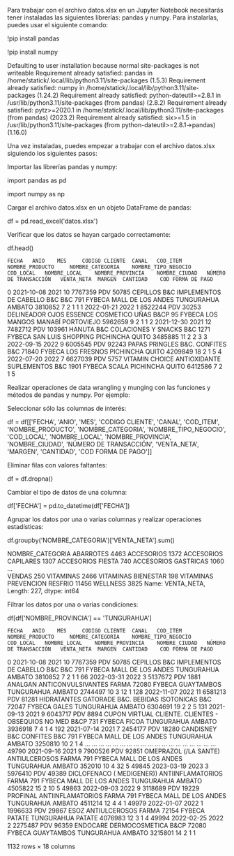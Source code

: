 Para trabajar con el archivo datos.xlsx en un Jupyter Notebook necesitarás tener instaladas las siguientes librerías: pandas y numpy. Para instalarlas, puedes usar el siguiente comando:

!pip install pandas 

!pip install numpy

Defaulting to user installation because normal site-packages is not writeable
Requirement already satisfied: pandas in /home/statick/.local/lib/python3.11/site-packages (1.5.3)
Requirement already satisfied: numpy in /home/statick/.local/lib/python3.11/site-packages (1.24.2)
Requirement already satisfied: python-dateutil>=2.8.1 in /usr/lib/python3.11/site-packages (from pandas) (2.8.2)
Requirement already satisfied: pytz>=2020.1 in /home/statick/.local/lib/python3.11/site-packages (from pandas) (2023.2)
Requirement already satisfied: six>=1.5 in /usr/lib/python3.11/site-packages (from python-dateutil>=2.8.1->pandas) (1.16.0)

Una vez instaladas, puedes empezar a trabajar con el archivo datos.xlsx siguiendo los siguientes pasos:

Importar las librerías pandas y numpy:

import pandas as pd

import numpy as np

Cargar el archivo datos.xlsx en un objeto DataFrame de pandas:

df = pd.read_excel('datos.xlsx')

Verificar que los datos se hayan cargado correctamente:

df.head()

	FECHA 	ANIO 	MES 	CODIGO CLIENTE 	CANAL 	COD_ITEM 	NOMBRE_PRODUCTO 	NOMBRE_CATEGORIA 	NOMBRE_TIPO_NEGOCIO 	COD_LOCAL 	NOMBRE_LOCAL 	NOMBRE_PROVINCIA 	NOMBRE_CIUDAD 	NÚMERO DE TRANSACCIÓN 	VENTA_NETA 	MARGEN 	CANTIDAD 	COD FORMA DE PAGO
0 	2021-10-08 	2021 	10 	7767359 	PDV 	50785 	CEPILLOS B&C 	IMPLEMENTOS DE CABELLO B&C 	B&C 	791 	FYBECA MALL DE LOS ANDES 	TUNGURAHUA 	AMBATO 	3810852 	7 	2 	1 	1
1 	2022-01-21 	2022 	1 	8522244 	PDV 	30253 	DELINEADOR OJOS ESSENCE 	COSMETICO UÑAS 	B&CP 	95 	FYBECA LOS MANGOS 	MANABÍ 	PORTOVIEJO 	5962659 	9 	2 	1 	1
2 	2021-12-30 	2021 	12 	7482712 	PDV 	103961 	HANUTA B&C 	COLACIONES Y SNACKS 	B&C 	1271 	FYBECA SAN LUIS SHOPPING 	PICHINCHA 	QUITO 	3485885 	11 	2 	2 	3
3 	2022-09-15 	2022 	9 	6005545 	PDV 	92243 	PAPAS PRINGLES B&C. 	CONFITES 	B&C 	71840 	FYBECA LOS FRESNOS 	PICHINCHA 	QUITO 	4209849 	18 	2 	1 	5
4 	2022-07-20 	2022 	7 	6627039 	PDV 	5757 	VITAMIN CHOICE ANTIOXIDANTE 	SUPLEMENTOS 	B&C 	1901 	FYBECA SCALA 	PICHINCHA 	QUITO 	6412586 	7 	2 	1 	5

Realizar operaciones de data wrangling y munging con las funciones y métodos de pandas y numpy. Por ejemplo:

Seleccionar sólo las columnas de interés:

df = df[['FECHA', 'ANIO', 'MES', 'CODIGO CLIENTE', 'CANAL', 'COD_ITEM', 'NOMBRE_PRODUCTO', 'NOMBRE_CATEGORIA', 'NOMBRE_TIPO_NEGOCIO', 'COD_LOCAL', 'NOMBRE_LOCAL', 'NOMBRE_PROVINCIA', 'NOMBRE_CIUDAD', 'NÚMERO DE TRANSACCIÓN', 'VENTA_NETA', 'MARGEN', 'CANTIDAD', 'COD FORMA DE PAGO']]

Eliminar filas con valores faltantes:

df = df.dropna()

Cambiar el tipo de datos de una columna:

df['FECHA'] = pd.to_datetime(df['FECHA'])

Agrupar los datos por una o varias columnas y realizar operaciones estadísticas:

df.groupby('NOMBRE_CATEGORIA')['VENTA_NETA'].sum()

NOMBRE_CATEGORIA
ABARROTES                        4463
ACCESORIOS                       1372
ACCESORIOS CAPILARES             1307
ACCESORIOS FIESTA                 740
ACCESORIOS GASTRICAS             1060
                                ...  
VENDAS                            250
VITAMINAS                        2466
VITAMINAS BIENESTAR               198
VITAMINAS PREVENCION RESFRIO    11456
WELLNESS                         3825
Name: VENTA_NETA, Length: 227, dtype: int64

Filtrar los datos por una o varias condiciones:

df[df['NOMBRE_PROVINCIA'] == 'TUNGURAHUA']

	FECHA 	ANIO 	MES 	CODIGO CLIENTE 	CANAL 	COD_ITEM 	NOMBRE_PRODUCTO 	NOMBRE_CATEGORIA 	NOMBRE_TIPO_NEGOCIO 	COD_LOCAL 	NOMBRE_LOCAL 	NOMBRE_PROVINCIA 	NOMBRE_CIUDAD 	NÚMERO DE TRANSACCIÓN 	VENTA_NETA 	MARGEN 	CANTIDAD 	COD FORMA DE PAGO
0 	2021-10-08 	2021 	10 	7767359 	PDV 	50785 	CEPILLOS B&C 	IMPLEMENTOS DE CABELLO B&C 	B&C 	791 	FYBECA MALL DE LOS ANDES 	TUNGURAHUA 	AMBATO 	3810852 	7 	2 	1 	1
66 	2022-03-31 	2022 	3 	5137672 	PDV 	1881 	ANALGAN 	ANTICONVULSIVANTES 	FARMA 	72080 	FYBECA GUAYTAMBOS 	TUNGURAHUA 	AMBATO 	2744497 	10 	3 	12 	1
128 	2022-11-07 	2022 	11 	6581213 	PDV 	81281 	HIDRATANTES GATORADE B&C. 	BEBIDAS ISOTONICAS 	B&C 	72047 	FYBECA GALES 	TUNGURAHUA 	AMBATO 	6304691 	19 	2 	2 	5
131 	2021-09-13 	2021 	9 	6043717 	PDV 	8894 	CUPON VIRTUAL CLIENTE. 	CLIENTES - OBSEQUIOS NO MED 	B&CP 	731 	FYBECA FICOA 	TUNGURAHUA 	AMBATO 	3936918 	7 	4 	1 	4
192 	2021-07-14 	2021 	7 	2454177 	PDV 	18280 	CANDISNEY B&C 	CONFITES 	B&C 	791 	FYBECA MALL DE LOS ANDES 	TUNGURAHUA 	AMBATO 	3250810 	10 	2 	1 	4
... 	... 	... 	... 	... 	... 	... 	... 	... 	... 	... 	... 	... 	... 	... 	... 	... 	... 	...
49790 	2021-09-16 	2021 	9 	7900526 	PDV 	92851 	OMEPRAZOL (/LA SANTE) 	ANTIULCEROSOS 	FARMA 	791 	FYBECA MALL DE LOS ANDES 	TUNGURAHUA 	AMBATO 	352010 	10 	4 	32 	5
49845 	2023-03-19 	2023 	3 	5976410 	PDV 	49389 	DICLOFENACO ( MEDIGENER)) 	ANTIINFLAMATORIOS 	FARMA 	791 	FYBECA MALL DE LOS ANDES 	TUNGURAHUA 	AMBATO 	4505822 	15 	2 	10 	5
49863 	2022-09-03 	2022 	9 	3118689 	PDV 	19229 	PROFINAL 	ANTIINFLAMATORIOS 	FARMA 	791 	FYBECA MALL DE LOS ANDES 	TUNGURAHUA 	AMBATO 	4511214 	12 	4 	4 	1
49979 	2022-01-07 	2022 	1 	1996633 	PDV 	29867 	ESOZ 	ANTIULCEROSOS 	FARMA 	72154 	FYBECA PATATE 	TUNGURAHUA 	PATATE 	4076983 	12 	3 	1 	4
49994 	2022-02-25 	2022 	2 	2275487 	PDV 	96359 	ENDOCARE 	DERMOCOSMETICA 	B&CP 	72080 	FYBECA GUAYTAMBOS 	TUNGURAHUA 	AMBATO 	3215801 	14 	2 	1 	1

1132 rows × 18 columns
